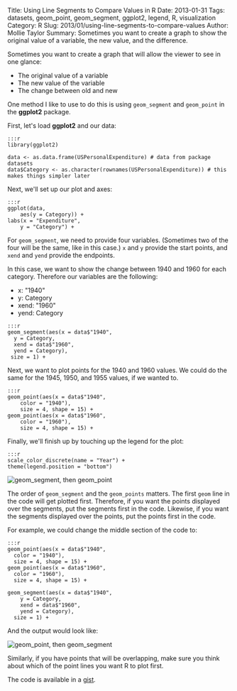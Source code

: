 Title: Using Line Segments to Compare Values in R
Date: 2013-01-31
Tags: datasets, geom_point, geom_segment, ggplot2, legend, R, visualization
Category: R
Slug: 2013/01/using-line-segments-to-compare-values
Author: Mollie Taylor
Summary: Sometimes you want to create a graph to show the original value of a variable, the new value, and the difference.

Sometimes you want to create a graph that will allow the viewer to see in one glance:

* The original value of a variable
* The new value of the variable
* The change between old and new

One method I like to use to do this is using ```geom_segment``` and ```geom_point``` in the **ggplot2** package.

First, let's load **ggplot2** and our data:

	:::r
	library(ggplot2)

	data <- as.data.frame(USPersonalExpenditure) # data from package datasets
	data$Category <- as.character(rownames(USPersonalExpenditure)) # this makes things simpler later

Next, we'll set up our plot and axes:

	:::r
	ggplot(data,
		aes(y = Category)) +
	labs(x = "Expenditure",
		y = "Category") +

For ```geom_segment```, we need to provide four variables. (Sometimes two of the four will be the same, like in this case.) ```x``` and ```y``` provide the start points, and ```xend``` and ```yend``` provide the endpoints.

In this case, we want to show the change between 1940 and 1960 for each category. Therefore our variables are the following:

* x: "1940"
* y: Category
* xend: "1960"
* yend: Category

<!--end the list-->


	:::r
	geom_segment(aes(x = data$"1940",
	  y = Category,
	  xend = data$"1960",
	  yend = Category),
	 size = 1) +

Next, we want to plot points for the 1940 and 1960 values. We could do the same for the 1945, 1950, and 1955 values, if we wanted to.

	:::r
	geom_point(aes(x = data$"1940",
		color = "1940"),
		size = 4, shape = 15) +
	geom_point(aes(x = data$"1960",
		color = "1960"),
		size = 4, shape = 15) +

Finally, we'll finish up by touching up the legend for the plot:

	:::r
	scale_color_discrete(name = "Year") +
	theme(legend.position = "bottom")

![geom_segment, then geom_point]({filename}/images/r-line-segments.png)

The order of ```geom_segment``` and the ```geom_points``` matters. The first ```geom``` line in the code will get plotted first. Therefore, if you want the points displayed over the segments, put the segments first in the code. Likewise, if you want the segments displayed over the points, put the points first in the code.

For example, we could change the middle section of the code to:

	:::r
	geom_point(aes(x = data$"1940",
	  color = "1940"),
	  size = 4, shape = 15) +
	geom_point(aes(x = data$"1960",
	  color = "1960"),
	  size = 4, shape = 15) +

	geom_segment(aes(x = data$"1940",
	    y = Category,
	    xend = data$"1960",
	    yend = Category),
	  size = 1) +

And the output would look like:

![geom_point, then geom_segment]({filename}/images/r-line-segments.png)

Similarly, if you have points that will be overlapping, make sure you think about which of the point lines you want R to plot first.

The code is available in a [gist](https://gist.github.com/4543148).


